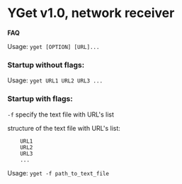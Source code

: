 # YGet v1.0, network receiver

**FAQ**

Usage: ```yget [OPTION] [URL]...```

### Startup without flags:

Usage: ```yget URL1 URL2 URL3 ...```

### Startup with flags:

```-f``` specify the text file with URL's list

structure of the text file with URL's list:

        URL1
        URL2
        URL3
        ...
        
Usage: ```yget -f path_to_text_file```
